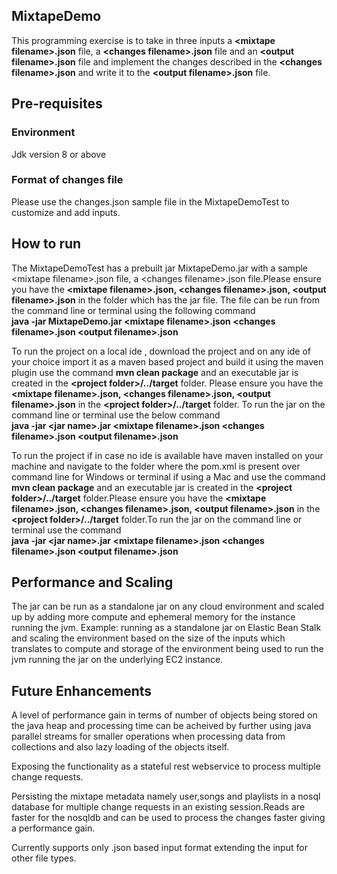 ## MixtapeDemo
This programming exercise is to take in three inputs a **\<mixtape filename\>.json** file, a **\<changes filename\>.json** file and an **\<output filename\>.json** file and implement the changes
described in the **\<changes filename\>.json** and write it to the **\<output filename\>.json** file.

## Pre-requisites
### Environment
Jdk version 8 or above
### Format of changes file
Please use the changes.json sample file in the MixtapeDemoTest to customize and add inputs. <br/>

## How to run
The MixtapeDemoTest has a prebuilt jar MixtapeDemo.jar with a sample \<mixtape filename\>.json file, a \<changes filename\>.json file.Please ensure you have the **\<mixtape filename\>.json, \<changes filename\>.json, \<output filename\>.json** in the folder which has the jar file. The file can be run from the command line or terminal using the following command
<br>**java -jar MixtapeDemo.jar \<mixtape filename\>.json \<changes filename\>.json \<output filename\>.json**<br/>

To run the project on a local ide , download the project and on any ide of your choice import it as a maven based project and build it using the maven plugin use the command **mvn clean package** and an executable jar is created in the **\<project folder\>/../target** folder. Please ensure you have the **\<mixtape filename\>.json, \<changes filename\>.json, \<output filename\>.json** in the **\<project folder\>/../target**  folder. To run the jar on the command line or terminal use the below command
<br>**java -jar \<jar name\>.jar \<mixtape filename\>.json \<changes filename\>.json \<output filename\>.json**<br/>

To run the project if in case no ide is available have maven installed on your machine and navigate to the folder where the pom.xml is present over command line for Windows or terminal if using a Mac and use the command **mvn clean package** and an executable jar is created in the **\<project folder\>/../target** folder.Please ensure you have the **\<mixtape filename\>.json, \<changes filename\>.json, \<output filename\>.json** in the **\<project folder\>/../target**  folder.To run the jar on the command line or terminal use  the command
<br>**java -jar \<jar name\>.jar \<mixtape filename\>.json \<changes filename\>.json \<output filename\>.json**<br/>

## Performance and Scaling
The jar can be run as a standalone jar on any cloud environment and scaled up by adding more compute and ephemeral memory for the instance running the jvm. Example: running as a standalone jar on  Elastic Bean Stalk and scaling the environment based on the size of the inputs which translates to compute and storage of the environment being used to run the jvm running the jar on the underlying EC2 instance.  

## Future Enhancements
A level of performance gain in terms of number of objects being stored on the java heap and processing time can be acheived by further using java parallel streams for smaller operations when processing data from collections and also lazy loading of the objects itself.

Exposing the functionality as a stateful rest webservice to process multiple change requests.

Persisting the mixtape metadata namely user,songs and playlists in a nosql database for multiple change requests in an existing session.Reads are faster for the nosqldb and can be used to process the changes faster giving a performance gain.

Currently supports only .json based input format extending the input for other file types.
